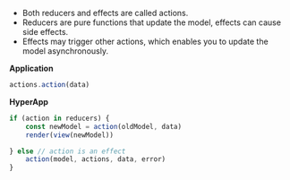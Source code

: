 * Both reducers and effects are called actions.
* Reducers are pure functions that update the model, effects can cause side effects.
* Effects may trigger other actions, which enables you to update the model asynchronously. 

**Application**
```jsx
actions.action(data)
```
**HyperApp**
```jsx
if (action in reducers) { 
    const newModel = action(oldModel, data)
    render(view(newModel))

} else // action is an effect
    action(model, actions, data, error)
}
```
